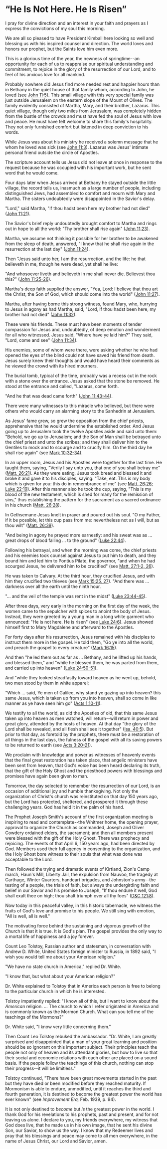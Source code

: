 # “He Is Not Here. He Is Risen”

I pray for divine direction and an interest in your faith and prayers as I
express the convictions of my soul this morning.

We are all so pleased to have President Kimball here looking so well and
blessing us with his inspired counsel and direction. The world loves and
honors our prophet, but the Saints love him even more.

This is a glorious time of the year, the newness of springtime--an opportunity
for each of us to reappraise our spiritual understanding and commitment, to
rejoice in the glory of the resurrection of our Lord, and to feel of his
anxious love for all mankind.

Probably nowhere did Jesus find more needed rest and happier hours than in
Bethany in the quiet house of that family whom, according to John, he loved
(see [John 11:5](https://www.lds.org/scriptures/nt/john/11.5?lang=eng#4)).
This small village with this very special family was just outside Jerusalem on
the eastern slope of the Mount of Olives. The family evidently consisted of
Martha, Mary, and their brother, Lazarus. This quiet village, though only two
miles from Jerusalem, was completely hidden from the bustle of the crowds and
must have fed the soul of Jesus with love and peace. He must have felt welcome
to share this family's hospitality. They not only furnished comfort but
listened in deep conviction to his words.

While Jesus was about his ministry he received a solemn message that he whom
he loved was sick (see [John
11:3](https://www.lds.org/scriptures/nt/john/11.3?lang=eng#2)). Lazarus was
Jesus' intimate personal friend outside the circle of Apostles.

The scripture account tells us Jesus did not leave at once in response to the
request because he was occupied with his important work, but he sent word that
he would come.

Four days later when Jesus arrived at Bethany he stayed outside the little
village, the record tells us, inasmuch as a large number of people, including
distinguished Jews, had assembled to comfort and mourn with Mary and Martha.
The sisters undoubtedly were disappointed in the Savior's delay.

"Lord," said Martha, "if thou hadst been here my brother had not died" ([John
11:21](https://www.lds.org/scriptures/nt/john/11.21?lang=eng#20)).

The Savior's brief reply undoubtedly brought comfort to Martha and rings out
in hope to all the world: "Thy brother shall rise again" ([John
11:23](https://www.lds.org/scriptures/nt/john/11.23?lang=eng#22)).

Martha, we assume not thinking it possible for her brother to be awakened from
the sleep of death, answered, "I know that he shall rise again in the
resurrection at the last day" ([John
11:24](https://www.lds.org/scriptures/nt/john/11.24?lang=eng#23)).

Then "Jesus said unto her, I am the resurrection, and the life: he that
believeth in me, though he were dead, yet shall he live:

"And whosoever liveth and believeth in me shall never die. Believest thou
this?" ([John
11:25-26](https://www.lds.org/scriptures/nt/john/11.25-26?lang=eng#24)).

Martha's deep faith supplied the answer, "Yea, Lord: I believe that thou art
the Christ, the Son of God, which should come into the world" ([John
11:27](https://www.lds.org/scriptures/nt/john/11.27?lang=eng#26)).

Martha, after having borne this strong witness, found Mary, who, hurrying to
Jesus in agony as had Martha, said, "Lord, if thou hadst been here, my brother
had not died" ([John
11:32](https://www.lds.org/scriptures/nt/john/11.32?lang=eng#31)).

These were his friends. These must have been moments of tender compassion for
Jesus and, undoubtedly, of deep emotion and wonderment for all who witnessed.
Jesus said, "Where have ye laid him?" They said, "Lord, come and see" ([John
11:34](https://www.lds.org/scriptures/nt/john/11.34?lang=eng#33)).

His enemies, some of whom were there, were asking whether he who had opened
the eyes of the blind could not have saved his friend from death. Jesus surely
knew their thoughts and would have heard their comments as he viewed the crowd
with its hired mourners.

The burial tomb, typical of the time, probably was a recess cut in the rock
with a stone over the entrance. Jesus asked that the stone be removed. He
stood at the entrance and called, "Lazarus, come forth.

"And he that was dead came forth" ([John
11:43-44](https://www.lds.org/scriptures/nt/john/11.43-44?lang=eng#42)).

There were many witnesses to this miracle who believed, but there were others
who would carry an alarming story to the Sanhedrin at Jerusalem.

As Jesus' fame grew, so grew the opposition from the chief priests,
apprehensive that he would undermine the established order. And Jesus going up
to Jerusalem took the twelve Apostles aside and said unto them: "Behold, we go
up to Jerusalem; and the Son of Man shall be betrayed unto the chief priest
and unto the scribes; and they shall deliver him to the Gentiles to mock and
to scourge and to crucify him. On the third day he shall rise again" (see
[Mark 10:32-34](https://www.lds.org/scriptures/nt/mark/10.32-34?lang=eng#31)).

In an upper room, Jesus and his Apostles were together for the last time. He
taught them, saying, "Verily I say unto you, that one of you shall betray me"
([Matt. 26:21](https://www.lds.org/scriptures/nt/matt/26.21?lang=eng#20)). As
they were eating, Jesus took bread and blessed it and broke it and gave it to
his disciples, saying: "Take, eat. This is my body which is given for you:
this do in remembrance of me" (see [Matt.
26:26](https://www.lds.org/scriptures/nt/matt/26.26?lang=eng#25); [Luke
22:19](https://www.lds.org/scriptures/nt/luke/22.19?lang=eng#18)). After this
manner also he took the cup, saying, "This is my blood of the new testament,
which is shed for many for the remission of sins," thus establishing the
pattern for the sacrament as a sacred ordinance in his church ([Matt.
26:28](https://www.lds.org/scriptures/nt/matt/26.28?lang=eng#27)).

In Gethsemane Jesus knelt in prayer and poured out his soul. "O my Father, if
it be possible, let this cup pass from me: nevertheless not as I will, but as
thou wilt" ([Matt.
26:39](https://www.lds.org/scriptures/nt/matt/26.39?lang=eng#38)).

"And being in agony he prayed more earnestly: and his sweat was as ... great
drops of blood falling ... to the ground" ([Luke
22:44](https://www.lds.org/scriptures/nt/luke/22.44?lang=eng#43)).

Following his betrayal, and when the morning was come, the chief priests and
his enemies took counsel against Jesus to put him to death, and they bound him
and led him to Pontius Pilate, the governor, "and when he had scourged Jesus,
he delivered him to be crucified" (see [Matt. 27:1-2,
26](https://www.lds.org/scriptures/nt/matt/27.1-2%2C26?lang=eng#0)).

He was taken to Calvary. At the third hour, they crucified Jesus, and with him
they crucified two thieves (see [Mark 15:25,
27](https://www.lds.org/scriptures/nt/mark/15.25%2C27?lang=eng#24)). "And
there was ... darkness over all the earth until the ninth hour.

"... and the veil of the temple was rent in the midst" ([Luke
23:44-45](https://www.lds.org/scriptures/nt/luke/23.44-45?lang=eng#43)).

After three days, very early in the morning on the first day of the week, the
women came to the sepulcher with spices to anoint the body of Jesus. Instead,
they were greeted by a young man in a long white garment who announced: "He is
not here. He is risen" (see [Luke
24:6](https://www.lds.org/scriptures/nt/luke/24.6?lang=eng#5)). Jesus showed
himself first to Mary Magdalene and afterward to the Apostles.

For forty days after his resurrection, Jesus remained with his disciples to
instruct them more in the gospel. He told them, "Go ye into all the world, and
preach the gospel to every creature" ([Mark
16:15](https://www.lds.org/scriptures/nt/mark/16.15?lang=eng#14)).

And then "he led them out as far as ... Bethany, and he lifted up his hands, and
blessed them," and "while he blessed them, he was parted from them, and
carried up into heaven" ([Luke
24:50-51](https://www.lds.org/scriptures/nt/luke/24.50-51?lang=eng#49)).

And "while they looked steadfastly toward heaven as he went up, behold, two
men stood by them in white apparel;

"Which ... said, Ye men of Galilee, why stand ye gazing up into heaven? this
same Jesus, which is taken up from you into heaven, shall so come in like
manner as ye have seen him go" ([Acts
1:10-11](https://www.lds.org/scriptures/nt/acts/1.10-11?lang=eng#9)).

We testify to all the world, as did the Apostles of old, that this same Jesus
taken up into heaven as men watched, will return--will return in power and
great glory, attended by the hosts of heaven. At that day "the glory of the
Lord shall be revealed, and all flesh shall see it together" ([Isa.
40:5](https://www.lds.org/scriptures/ot/isa/40.5?lang=eng#4)). But prior to
that day, as foretold by the prophets, there must be a restoration of all
things in the last days, the fulness of the gospel with all its saving powers
to be returned to earth (see [Acts
3:20-21](https://www.lds.org/scriptures/nt/acts/3.20-21?lang=eng#19)).

We proclaim with knowledge and power as witnesses of heavenly events that the
final great restoration has taken place, that angelic ministers have been sent
from heaven, that God's voice has been heard declaring its truth, that the
gift of the Holy Ghost and the priesthood powers with blessings and promises
have again been given to man.

Tomorrow, the day selected to remember the resurrection of our Lord, is an
occasion of additional joy and humble thanksgiving. Not only the organization
of Christ's church was reinstituted on that day 150 years ago, but the Lord
has protected, sheltered, and prospered it through these challenging years.
God has held it in the palm of his hand.

The Prophet Joseph Smith's account of the first organization meeting is
inspiring to read and contemplate--the Whitmer home, the opening prayer,
approval to organize the Church as commanded, Joseph and Oliver Cowdery
ordained elders, the sacrament; and then all members present were blessed with
the gift of the Holy Ghost. There was prophecy and rejoicing. The events of
that April 6, 150 years ago, had been directed by God. Members used their full
agency in consenting to the organization, and the Holy Ghost bore witness to
their souls that what was done was acceptable to the Lord.

Then followed the trying and dramatic events of Kirtland, Zion's Camp march,
Haun's Mill, Liberty Jail, the expulsion from Nauvoo, the tragedy at Carthage,
Winter Quarters, handcart brigades, and Johnston's army--the testing of a
people, the trials of faith, but always the undergirding faith and belief in
our Savior and his promise to Joseph, "If thou endure it well, God shall exalt
thee on high; thou shalt triumph over all thy foes" ([D&amp;C
121:8](https://www.lds.org/scriptures/dc-testament/dc/121.8?lang=eng#7)).

Now today in this peaceful valley, in this historic tabernacle, we witness the
fruits of God's love and promise to his people. We still sing with emotion,
"All is well, all is well."

The motivating force behind the sustaining and vigorous growth of the Church
is that it is true. It is God's plan. The gospel provides the only way to a
mortal life of happiness and a joy forever.

Count Leo Tolstoy, Russian author and statesman, in conversation with Andrew
D. White, United States foreign minister to Russia, in 1892 said, "I wish you
would tell me about your American religion."

"We have no state church in America," replied Dr. White.

"I know that, but what about your American religion?"

Dr. White explained to Tolstoy that in America each person is free to belong
to the particular church in which he is interested.

Tolstoy impatiently replied: "I know all of this, but I want to know about the
_American_ religion. ... The church to which I refer originated in America and
is commonly known as the Mormon Church. What can you tell me of the teachings
of the Mormons?"

Dr. White said, "I know very little concerning them."

Then Count Leo Tolstoy rebuked the ambassador. "Dr. White, I am greatly
surprised and disappointed that a man of your great learning and position
should be so ignorant on this important subject. Their principles teach the
people not only of heaven and its attendant glories, but how to live so that
their social and economic relations with each other are placed on a sound
basis. If the people follow the teachings of this church, nothing can stop
their progress--it will be limitless."

Tolstoy continued, "There have been great movements started in the past but
they have died or been modified before they reached maturity. If Mormonism is
able to endure, unmodified, until it reaches the third and fourth generation,
it is destined to become the greatest power the world has ever known" (see
_Improvement Era,_ Feb. 1939, p. 94).

It is not only destined to _become_ but _is_ the greatest power in the world.
I thank God for his revelations to his prophets, past and present, and for not
leaving us alone. I declare to you, my friends everywhere, my witness that God
does live, that he made us in his own image, that he sent his divine Son, our
Savior, to show us the way. I know that my Redeemer lives and pray that his
blessings and peace may come to all men everywhere, in the name of Jesus
Christ, our Lord and Savior, amen.

